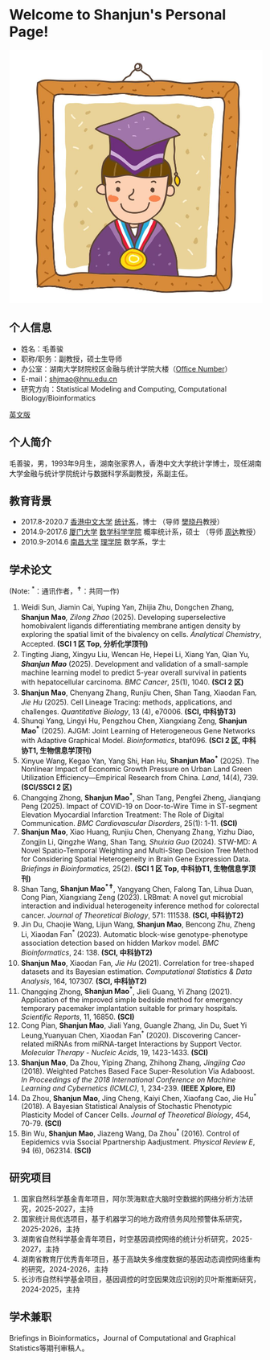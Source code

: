 # Welcome to Shanjun's Personal Page!

![证件照](/picture/picture-me.jpg)

## 个人信息
- 姓名：毛善骏
- 职称/职务：副教授，硕士生导师
- 办公室：湖南大学财院校区金融与统计学院大楼（<a href="[https://www.cuhk.edu.hk/chinese/index.html](https://shj-mao.github.io/404.html)">Office Number</a>）
- E-mail：shjmao@hnu.edu.cn
- 研究方向：Statistical Modeling and Computing, Computational Biology/Bioinformatics

<a href="/index-en.html">英文版</a>

## 个人简介
毛善骏，男，1993年9月生，湖南张家界人，香港中文大学统计学博士，现任湖南大学金融与统计学院统计与数据科学系副教授，系副主任。

## 教育背景
- 2017.8-2020.7 <a href="https://www.cuhk.edu.hk/chinese/index.html">香港中文大学</a> <a href="https://www.sta.cuhk.edu.hk/default.aspx">统计系</a>，博士 （导师 <a href="https://www.sta.cuhk.edu.hk/xfan">樊晓丹</a>教授）
- 2014.9-2017.6 <a href="https://www.xmu.edu.cn/">厦门大学</a> <a href="http://math.xmu.edu.cn/">数学科学学院</a> 概率统计系，硕士 （导师 <a href="http://math-faculty.xmu.edu.cn/display.aspx?tid=116">周达</a>教授）
- 2010.9-2014.6 <a href="http://www.ncu.edu.cn/">南昌大学</a> <a href="http://smcs.ncu.edu.cn/">理学院</a> 数学系，学士

## 学术论文
(Note: <sup>*</sup>：通讯作者，<sup>&#10013;</sup>：共同一作)
1. Weidi Sun, Jiamin Cai, Yuping Yan, Zhijia Zhu, Dongchen Zhang, <b>Shanjun Mao<sup>*</sup></b>, Zilong Zhao<sup>*</sup>  (2025). Developing superselective homobivalent ligands differentiating membrane antigen density by exploring the spatial limit of the bivalency on cells.   <i>Analytical Chemistry</i>, Accepted. <b>(SCI 1 区 Top, 分析化学顶刊)</b>
2. Tingting Jiang, Xingyu Liu, Wencan He, Hepei Li, Xiang Yan, Qian Yu<sup>*</sup>, <b>Shanjun Mao<sup>*</sup></b> (2025). Development and validation of a small-sample machine learning model to predict 5-year overall survival in patients with hepatocellular carcinoma.   <i>BMC Cancer</i>, 25(1), 1040. <b>(SCI 2 区)</b>
3. <b>Shanjun Mao</b>, Chenyang Zhang, Runjiu Chen, Shan Tang, Xiaodan Fan<sup>*</sup>, Jie Hu<sup>*</sup> (2025). Cell Lineage Tracing: methods, applications, and challenges.   <i>Quantitative Biology</i>, 13 (4), e70006. <b>(SCI, 中科协T3)</b>
4. Shunqi Yang, Lingyi Hu, Pengzhou Chen, Xiangxiang Zeng, <b>Shanjun Mao<sup>*</sup></b> (2025). AJGM: Joint Learning of Heterogeneous Gene Networks with Adaptive Graphical Model.   <i>Bioinformatics</i>, btaf096. <b>(SCI 2 区, 中科协T1, 生物信息学顶刊)</b>
5. Xinyue Wang, Kegao Yan, Yang Shi, Han Hu, <b>Shanjun Mao<sup>*</sup></b> (2025). The Nonlinear Impact of Economic Growth Pressure on Urban Land Green Utilization Efficiency—Empirical Research from China.   <i>Land</i>, 14(4), 739. <b>(SCI/SSCI 2 区)</b>
6. Changqing Zhong, <b>Shanjun Mao<sup>*</sup></b>, Shan Tang, Pengfei Zheng, Jianqiang Peng (2025). Impact of COVID-19 on Door-to-Wire Time in ST-segment Elevation Myocardial Infarction Treatment: The Role of Digital Communication.   <i>BMC Cardiovascular Disorders</i>, 25(1): 1-11. <b>(SCI)</b>
7. <b>Shanjun Mao</b>, Xiao Huang, Runjiu Chen, Chenyang Zhang, Yizhu Diao, Zongjin Li, Qingzhe Wang, Shan Tang<sup>*</sup>, Shuixia Guo<sup>*</sup> (2024). STW-MD: A Novel Spatio-Temporal Weighting and Multi-Step Decision Tree Method for Considering Spatial Heterogeneity in Brain Gene Expression Data.   <i>Briefings in Bioinformatics</i>, 25(2). <b>(SCI 1 区 Top, 中科协T1, 生物信息学顶刊)</b>
8. Shan Tang, <b>Shanjun Mao<sup>*</sup><sup>&#10013;</sup></b>, Yangyang Chen, Falong Tan, Lihua Duan, Cong Pian, Xiangxiang Zeng (2023). LRBmat: A novel gut microbial interaction and individual heterogeneity inference method for colorectal cancer.   <i>Journal of Theoretical Biology</i>, 571: 111538. <b>(SCI, 中科协T2)</b>
9. Jin Du, Chaojie Wang, Lijun Wang, <b>Shanjun Mao</b>, Bencong Zhu, Zheng Li, Xiaodan Fan<sup>*</sup> (2023). Automatic block-wise genotype-phenotype association detection based on hidden Markov model.   <i>BMC Bioinformatics</i>, 24: 138. <b>(SCI, 中科协T2)</b>
10. <b>Shanjun Mao</b>, Xiaodan Fan<sup>*</sup>, Jie Hu<sup>*</sup> (2021). Correlation for tree-shaped datasets and its Bayesian estimation.   <i>Computational Statistics & Data Analysis</i>, 164, 107307. <b>(SCI, 中科协T2)</b>
11. Changqing Zhong, <b>Shanjun Mao<sup>*</sup></b>, Jieli Guang, Yi Zhang (2021). Application of the improved simple bedside method for emergency temporary pacemaker implantation suitable for primary hospitals.   <i>Scientific Reports</i>, 11, 16850. <b>(SCI)</b>
12. Cong Pian, <b>Shanjun Mao</b>, Jiali Yang, Guangle Zhang, Jin Du, Suet Yi Leung,Yuanyuan Chen, Xiaodan Fan<sup>*</sup> (2020). Discovering Cancer-related miRNAs from miRNA-target Interactions by Support Vector.   <i>Molecular Therapy - Nucleic Acids</i>, 19, 1423-1433. <b>(SCI)</b>
13. <b>Shanjun Mao</b>, Da Zhou, Yiping Zhang, Zhihong Zhang<sup>*</sup>, Jingjing Cao<sup>*</sup> (2018). Weighted Patches Based Face Super-Resolution Via Adaboost.   <i>In Proceedings of the 2018 International Conference on Machine Learning and Cybernetics (ICMLC)</i>, 1, 234-239. <b>(IEEE Xplore, EI)</b>
14. Da Zhou, <b>Shanjun Mao</b>, Jing Cheng, Kaiyi Chen, Xiaofang Cao, Jie Hu<sup>*</sup> (2018). A Bayesian Statistical Analysis of Stochastic Phenotypic Plasticity Model of Cancer Cells.   <i>Journal of Theoretical Biology</i>, 454, 70-79. <b>(SCI)</b>
15. Bin Wu, <b>Shanjun Mao</b>, Jiazeng Wang, Da Zhou<sup>*</sup> (2016). Control of Eepidemics vvia Ssocial Ppartnership Aadjustment.   <i>Physical Review E</i>, 94 (6), 062314. <b>(SCI)</b>

## 研究项目
1. 国家自然科学基金青年项目，阿尔茨海默症大脑时空数据的网络分析方法研究，2025-2027，主持
2. 国家统计局优选项目，基于机器学习的地方政府债务风险预警体系研究，2025-2026，主持
3. 湖南省自然科学基金青年项目，时空基因调控网络的统计分析研究，2025-2027，主持
4. 湖南省教育厅优秀青年项目，基于高缺失多维度数据的基因动态调控网络重构的研究，2024-2026，主持
5. 长沙市自然科学基金项目，基因调控的时空因果效应识别的贝叶斯推断研究，2024-2025，主持

## 学术兼职
Briefings in Bioinformatics，Journal of Computational and Graphical Statistics等期刊审稿人。

